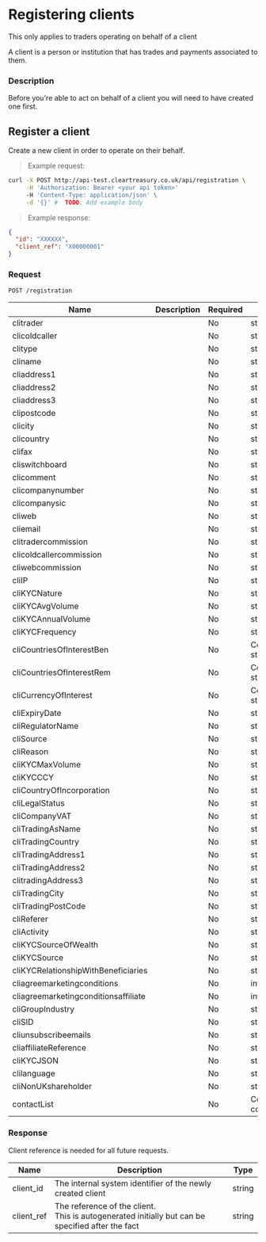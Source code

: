 # Registering clients

<aside class="warning">
This only applies to traders operating on behalf of a client
</aside>

A client is a person or institution that has trades and payments associated to them.

### Description

Before you're able to act on behalf of a client you will need to have created one first.

## Register a client

Create a new client in order to operate on their behalf.

> Example request:

```bash
curl -X POST http://api-test.cleartreasury.co.uk/api/registration \
     -H 'Authorization: Bearer <your api token>'
     -H 'Content-Type: application/json' \
     -d '{}' #  TODO: Add example body
```

> Example response:

```json
{
  "id": "XXXXXX",
  "client_ref": "X00000001"
}
```

### Request

`POST /registration`

| Name                                 | Description | Required | Type                       |
| ------------------------------------ | ----------- | -------- | -------------------------- |
| clitrader                            |             | No       | string                     |
| clicoldcaller                        |             | No       | string                     |
| clitype                              |             | No       | string                     |
| cliname                              |             | No       | string                     |
| cliaddress1                          |             | No       | string                     |
| cliaddress2                          |             | No       | string                     |
| cliaddress3                          |             | No       | string                     |
| clipostcode                          |             | No       | string                     |
| clicity                              |             | No       | string                     |
| clicountry                           |             | No       | string                     |
| clifax                               |             | No       | string                     |
| cliswitchboard                       |             | No       | string                     |
| clicomment                           |             | No       | string                     |
| clicompanynumber                     |             | No       | string                     |
| clicompanysic                        |             | No       | string                     |
| cliweb                               |             | No       | string                     |
| cliemail                             |             | No       | string                     |
| clitradercommission                  |             | No       | string                     |
| clicoldcallercommission              |             | No       | string                     |
| cliwebcommission                     |             | No       | string                     |
| cliIP                                |             | No       | string                     |
| cliKYCNature                         |             | No       | string                     |
| cliKYCAvgVolume                      |             | No       | string                     |
| cliKYCAnnualVolume                   |             | No       | string                     |
| cliKYCFrequency                      |             | No       | string                     |
| cliCountriesOfInterestBen            |             | No       | Collection of string       |
| cliCountriesOfInterestRem            |             | No       | Collection of string       |
| cliCurrencyOfInterest                |             | No       | Collection of string       |
| cliExpiryDate                        |             | No       | string                     |
| cliRegulatorName                     |             | No       | string                     |
| cliSource                            |             | No       | string                     |
| cliReason                            |             | No       | string                     |
| cliKYCMaxVolume                      |             | No       | string                     |
| cliKYCCCY                            |             | No       | string                     |
| cliCountryOfIncorporation            |             | No       | string                     |
| cliLegalStatus                       |             | No       | string                     |
| cliCompanyVAT                        |             | No       | string                     |
| cliTradingAsName                     |             | No       | string                     |
| cliTradingCountry                    |             | No       | string                     |
| cliTradingAddress1                   |             | No       | string                     |
| cliTradingAddress2                   |             | No       | string                     |
| clitradingAddress3                   |             | No       | string                     |
| cliTradingCity                       |             | No       | string                     |
| cliTradingPostCode                   |             | No       | string                     |
| cliReferer                           |             | No       | string                     |
| cliActivity                          |             | No       | string                     |
| cliKYCSourceOfWealth                 |             | No       | string                     |
| cliKYCSource                         |             | No       | string                     |
| cliKYCRelationshipWithBeneficiaries  |             | No       | string                     |
| cliagreemarketingconditions          |             | No       | integer                    |
| cliagreemarketingconditionsaffiliate |             | No       | integer                    |
| cliGroupIndustry                     |             | No       | string                     |
| cliSID                               |             | No       | string                     |
| cliunsubscribeemails                 |             | No       | string                     |
| cliaffiliateReference                |             | No       | string                     |
| cliKYCJSON                           |             | No       | string                     |
| clilanguage                          |             | No       | string                     |
| cliNonUKshareholder                  |             | No       | string                     |
| contactList                          |             | No       | Collection of contacts_obj |

### Response

Client reference is needed for all future requests.

| Name       | Description                                                                                         | Type   |
| ---------- | --------------------------------------------------------------------------------------------------- | ------ |
| client_id  | The internal system identifier of the newly created client                                          | string |
| client_ref | The reference of the client.<br>This is autogenerated initially but can be specified after the fact | string |
